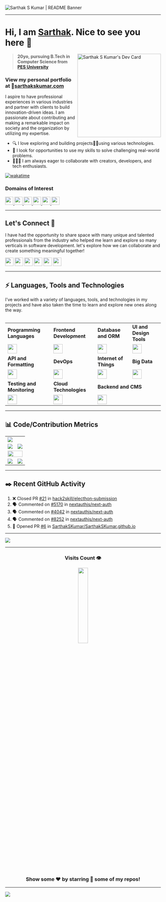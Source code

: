 <!---
Please consider starring the repo if you find this useful in any manner
or use it. It helps me a lot.
-->
<img src="https://sarthakskumar.com/images/README_Banner.png" alt="Sarthak S Kumar | README Banner"></img>
<hr>

# Hi, I am <a href = "https://linkedin.com/in/sarthakskumar">Sarthak</a>. Nice to see you here 👋

<a href="https://app.daily.dev/sarthakskumar"><img align = "right" src="https://api.daily.dev/devcards/v2/saE49CB6fFw4BVps8kK6n.png?type=default&r=8je" width="270" alt="Sarthak S Kumar's Dev Card"/></a>

>**20yo, pursuing B.Tech in Computer Science from [PES University](https://www.pes.edu)**

### View my personal portfolio at 🔗[sarthakskumar.com](https://sarthakskumar.com) 
I aspire to have professional experiences in various industries and partner with clients to build innovation-driven ideas. I am passionate about contributing and making a remarkable impact on society and the organization by utilizing my expertise.

- 🔍 I love exploring and building projects👨‍💻using various technologies.
- 🥇 I look for opportunities to use my skills to solve challenging real-world problems.
- 🧑‍🤝‍🧑 I am always eager to collaborate with creators, developers, and tech enthusiasts.

[![wakatime](https://wakatime.com/badge/user/b17387c5-a507-422c-9357-f0ea781c2266.svg)](https://wakatime.com/@b17387c5-a507-422c-9357-f0ea781c2266)

### Domains of Interest
<a href = "https://sarthakskumar.com/about">
<img src = "https://img.shields.io/badge/PROGRESSIVE%20WEB%20APPS%20(PWA)-5C6FDA?style=for-the-badge" height = 26>
<img src = "https://img.shields.io/badge/FULL%20STACK%20DEVELOPMENT-7394E2?style=for-the-badge" height = 26>
<img src = "https://img.shields.io/badge/DEVOPS%20%26%20CLOUD-C8AF9C?style=for-the-badge" height = 26>
<img src = "https://img.shields.io/badge/INTERNET%20OF%20THINGS%20(IoT)-E76BFB?style=for-the-badge" height = 26>
<img src = "https://img.shields.io/badge/BIG%20DATA%20TECHNOLOGIES-CCA4B8?style=for-the-badge" height = 26>
<img src = "https://img.shields.io/badge/DISTRIBUTED%20SYSTEMS-7162C0?style=for-the-badge" height = 26>
</a>
<hr>

## Let's Connect 🚀
I have had the opportunity to share space with many unique and talented professionals from the industry who helped me learn and explore so many verticals in software development. let's explore how we can collaborate and create something meaningful together!

<a href = "https://linkedin.com/in/sarthakskumar"><img src = "https://img.shields.io/badge/LinkedIn-0077B5?style=for-the-badge&logo=linkedin&logoColor=white" height = 27></a>
<a href = "https://instagram.com/sarthakskumar"><img src = "https://img.shields.io/badge/Instagram-E4405F?style=for-the-badge&logo=instagram&logoColor=white" height = 27></a>
<a href = "https://twitter.com/SarthakSKumar2"><img src = "https://img.shields.io/badge/X-000000?style=for-the-badge&logo=x&logoColor=white" height = 27></a>
<a href = "https://discordapp.com/users/907567549410050078"><img src = "https://img.shields.io/badge/Discord-5865F2?style=for-the-badge&logo=discord&logoColor=white" height = 27></a>
<a href = "mailto:sarthakskumar7@gmail.com"><img src = "https://img.shields.io/badge/Gmail-D14836?style=for-the-badge&logo=gmail&logoColor=white" height = 27></a>
<a href = "https://sarthakskumar.bio.link"><img src = "https://img.shields.io/badge/bio.link-000000%7D?style=for-the-badge&logo=biolink&logoColor=white" height = 27></a>
<hr>


<h2>⚡ Languages, Tools and Technologies</h2></summary>
I've worked with a variety of languages, tools, and technologies in my projects and have also taken the time to learn and explore new ones along the way.
<br><br>
<table>
<tr>
	<td><strong>Programming Languages</strong></td>
	<td><strong>Frontend Development</strong></td>
	<td><strong>Database and ORM</strong></td>
	<td><strong>UI and Design Tools</strong></td>
</tr>
<tr>
	<td><img height=30 src="https://simpleskill.icons.workers.dev/svg?i=python,cplusplus,c&theme=dark"></td>
	<td><img height=30 src="https://simpleskill.icons.workers.dev/svg?i=javascript,typescript,react,redux,reactquery,tailwindcss,vite,next.js,styledcomponents&theme=dark"></td>
	<td><img height=30 src="https://simpleskill.icons.workers.dev/svg?i=mysql,postgresql,mongodb,planetscale,supabase,firebase,prisma,sequelize,mongoose&theme=dark"></td>
	<td><img height=30 src="https://simpleskill.icons.workers.dev/svg?i=mdx,figma,canva,prezi&theme=dark"></td>
</tr>
<tr>
	<td><strong>API and Formatting</strong></td>
	<td><strong>DevOps</strong></td>
	<td><strong>Internet of Things</strong></td>
	<td><strong>Big Data</strong></td>
</tr>
<tr>
	<td><img height=30 src="https://simpleskill.icons.workers.dev/svg?i=graphql,postman,swagger,axios,eslint,prettier,zod&theme=dark"></td>
	<td><img height=30 src="https://simpleskill.icons.workers.dev/svg?i=git,docker,kubernetes,jenkins,cloudflare,cpanel,githubactions,nginx,ngrok&theme=dark"></td>
	<td><img height=30 src="https://simpleskill.icons.workers.dev/svg?i=arduino,raspberrypi,adafruit,mqtt,eclipsemosquitto,hivemq,sparkfun&theme=dark"></td>
	<td><img height=30 src="https://simpleskill.icons.workers.dev/svg?i=apachekafka,apachespark,apachehadoop,apachehive&theme=dark"></td>
	
</tr>
<tr>
	<td><strong>Testing and Monitoring</strong></td>
	<td><strong>Cloud Technologies</strong></td>
	<td colspan=2><strong>Backend and CMS</strong></td>
</tr>
<tr>
	<td><img height=30 src="https://simpleskill.icons.workers.dev/svg?i=jest,snyk,pagespeedinsights,pm2,grafana,umami&theme=dark"></td>	
	<td><img height=30 src="https://simpleskill.icons.workers.dev/svg?i=microsoftazure,amazonaws,heroku,vercel,netlify,digitalocean,heroku,railway&theme=dark"></td>	
	<td colspan=2><img height=30 src="https://simpleskill.icons.workers.dev/svg?i=node.js,express,flask,appwrite,strapi,sanity,cloudinary,payloadcms,xampp,stripe&theme=dark"></td>
</tr>	
</table>
<hr>

<!-- <table>
<tr>
	<td><strong>Frontend Development</strong></td>
	<td><img height=30 src="https://simpleskill.icons.workers.dev/svg?i=javascript,typescript,react,redux,tailwindcss,vite,next.js,figma,mui&theme=dark"></td>
</tr>
<tr>
	<td><strong>Programming Languages</strong></td>
	<td><img height=30 src="https://simpleskill.icons.workers.dev/svg?i=python,cplusplus&theme=dark"></td>
</tr>
<tr>
	<td><strong>Backend Development</strong></td>
	<td><img height=30 src="https://simpleskill.icons.workers.dev/svg?i=nginx,node.js,express,flask,graphql,postman&theme=dark"></td>
</tr>
<tr>
	<td><strong>Database Technologies</strong></td>
	<td><img height=30 src="https://simpleskill.icons.workers.dev/svg?i=mysql,postgresql,mongodb,planetscale,supabase,firebase,prisma,sequelize&theme=dark"></td>
</tr>
<tr>
	<td><strong>Cloud and Deployment</strong></td>
	<td><img height=30 src="https://simpleskill.icons.workers.dev/svg?i=microsoftazure,amazonaws,appwrite,heroku,vercel,netlify&theme=dark"></td>	
</tr>
<tr>
	<td><strong>DevOps</strong></td>
	<td><img height=30 src="https://simpleskill.icons.workers.dev/svg?i=kubernetes,docker,jenkins,jest,cloudflare,githubactions,grafana&theme=dark"></td>	
</tr>
<tr>
	<td><strong>Internet of Things</strong></td>
	<td><img height=30 src="https://simpleskill.icons.workers.dev/svg?i=arduino,raspberrypi,mqtt,eclipsemosquitto,hivemq&theme=dark"></td>	
</tr>
<tr>
	<td><strong>Big Data</strong></td>
	<td><img height=30 src="https://simpleskill.icons.workers.dev/svg?i=apachekafka,apachespark,apachehadoop&theme=dark"></td>
</tr>
</table>
-->

<h2>📊 Code/Contribution Metrics</h2></summary>
<table>
	<tr>
		<td colspan = "2"><a href = "https://sarthakskumar.bio.link"><img src="https://github-readme-activity-graph.vercel.app/graph?username=SarthakSKumar&bg_color=2e3440&hide_border=true&point=false&line=88c0d0&radius=8&area=true&area_color=88c0d0&title_color=ffffff&color=ffffff"></a></td>
	</tr>
	<tr>
		<td><a href="https://linkedin.com/in/sarthakskumar"><img src="https://github-readme-stats.vercel.app/api?username=SarthakSKumar&hide_border=true&include_all_commits=true&count_private=true&show_icons=true&line_height=20&theme=nord"></a></td>
		<td><a href="https://wakatime.com/@sarthakskumar"><img src="https://github-readme-stats.vercel.app/api/wakatime?username=sarthakskumar&langs_count=6&hide_border=true&border_radius=4.5&layout=compact&theme=nord"></a></td>
	</tr>
	<tr>
		<td colspan = "2"><a href="https://instagram.com/sarthakskumar"><img width=100% src="https://github-profile-trophy.vercel.app/?username=SarthakSKumar&hide_border=true&count_private=true&column=-1&theme=nord&no-frame=true"></a></td>
	</tr>
	<tr>
		<td><a href="https://wakatime.com/@sarthakskumar"><img src="https://wakatime.com/share/@sarthakskumar/7d17f360-8efd-4581-8466-2a44cd850351.svg"></a>			</td>
		<td><a href="https://wakatime.com/@sarthakskumar"><img src="https://wakatime.com/share/@sarthakskumar/2b3045cc-3591-4c2d-bc9e-9218d8fd8117.svg"></a>			</td>
	</tr>
	</table>
<hr>
<h2>✒️ Recent GitHub Activity</h2>
	
<!--START_SECTION:activity-->
1. ❌ Closed PR [#21](https://github.com/hack2skill/electhon-submission/pull/21) in [hack2skill/electhon-submission](https://github.com/hack2skill/electhon-submission)
2. 🗣 Commented on [#5170](https://github.com/nextauthjs/next-auth/issues/5170#issuecomment-1896658209) in [nextauthjs/next-auth](https://github.com/nextauthjs/next-auth)
3. 🗣 Commented on [#4042](https://github.com/nextauthjs/next-auth/issues/4042#issuecomment-1896657345) in [nextauthjs/next-auth](https://github.com/nextauthjs/next-auth)
4. 🗣 Commented on [#8252](https://github.com/nextauthjs/next-auth/issues/8252#issuecomment-1896656777) in [nextauthjs/next-auth](https://github.com/nextauthjs/next-auth)
5. 💪 Opened PR [#6](https://github.com/SarthakSKumar/SarthakSKumar.github.io/pull/6) in [SarthakSKumar/SarthakSKumar.github.io](https://github.com/SarthakSKumar/SarthakSKumar.github.io)
<!--END_SECTION:activity-->

<hr>
<a href = "https://www.holopin.io/@sarthakskumar"><img src = "https://holopin.me/sarthakskumar"></a>
<hr>
<div align = "center">
<h3><b>Visits Count 👁️</b></h3>
<img width = 25% src = "https://profile-counter.glitch.me/{SarthakSKumar}/count.svg">
	
### Show some ❤️ by starring 🌟 some of my repos!
<hr>
</div>

![](https://hit.yhype.me/github/profile?user_id=81763561)
